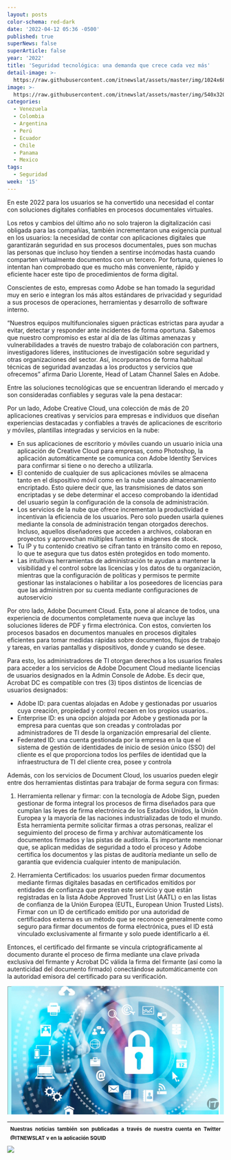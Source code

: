 ```yaml
---
layout: posts
color-schema: red-dark
date: '2022-04-12 05:36 -0500'
published: true
superNews: false
superArticle: false
year: '2022'
title: 'Seguridad tecnológica: una demanda que crece cada vez más'
detail-image: >-
  https://raw.githubusercontent.com/itnewslat/assets/master/img/1024x680/seguridad-g.jpg
image: >-
  https://raw.githubusercontent.com/itnewslat/assets/master/img/540x320/seguridad-p.jpg
categories:
  - Venezuela
  - Colombia
  - Argentina
  - Perú
  - Ecuador
  - Chile
  - Panama
  - Mexico
tags:
  - Seguridad
week: '15'
---
```

En este 2022 para los usuarios se ha convertido una necesidad el contar con soluciones digitales confiables en procesos documentales virtuales.

Los retos y cambios del último año no solo trajeron la digitalización casi obligada para las compañías, también incrementaron una exigencia puntual en los usuarios: la necesidad de contar con aplicaciones digitales que garantizarán seguridad en sus procesos documentales, pues son muchas las personas que incluso hoy tienden a sentirse incómodas hasta cuando comparten virtualmente documentos con un tercero. Por fortuna, quienes lo intentan han comprobado que es mucho más conveniente, rápido y eficiente hacer este tipo de procedimientos de forma digital. 

Conscientes de esto, empresas como Adobe se han tomado la seguridad muy en serio e integran los más altos estándares de privacidad y seguridad a sus procesos de operaciones, herramientas y desarrollo de software interno. 

“Nuestros equipos multifuncionales siguen prácticas estrictas para ayudar a evitar, detectar y responder ante incidentes de forma oportuna. Sabemos que nuestro compromiso es estar al día de las últimas amenazas y vulnerabilidades a través de nuestro trabajo de colaboración con partners, investigadores líderes, instituciones de investigación sobre seguridad y otras organizaciones del sector. Así, incorporamos de forma habitual técnicas de seguridad avanzadas a los productos y servicios que ofrecemos” afirma Dario Llorente, Head of Latam Channel Sales en Adobe. 

Entre las soluciones tecnológicas que se encuentran liderando el mercado y son consideradas confiables y seguras vale la pena destacar:

Por un lado, Adobe Creative Cloud, una colección de más de 20 aplicaciones creativas y servicios para empresas e individuos que diseñan experiencias destacadas y confiables a través de aplicaciones de escritorio y móviles, plantillas integradas y servicios en la nube: 

- En sus aplicaciones de escritorio y móviles cuando un usuario inicia una aplicación de Creative Cloud para empresas, como Photoshop, la aplicación automáticamente se comunica con Adobe Identity Services para confirmar si tiene o no derecho a utilizarla.  
- El contenido de cualquier de sus aplicaciones móviles se almacena tanto en el dispositivo móvil como en la nube usando almacenamiento encriptado. Esto quiere decir que, las transmisiones de datos son encriptadas y se debe determinar el acceso comprobando la identidad del usuario según la configuración de la consola de administración.
- Los servicios de la nube que ofrece incrementan la productividad e incentivan la eficiencia de los usuarios. Pero solo pueden usarla quienes mediante la consola de administración tengan otorgados derechos. Incluso, aquellos diseñadores que acceden a archivos, colaboran en proyectos y aprovechan múltiples fuentes e imágenes de stock. 
- Tu IP y tu contenido creativo se cifran tanto en tránsito como en reposo, lo que te asegura que tus datos estén protegidos en todo momento.
- Las intuitivas herramientas de administración te ayudan a mantener la visibilidad y el control sobre las licencias y los datos de tu organización, mientras que la configuración de políticas y permisos te permite gestionar las instalaciones o habilitar a los poseedores de licencias para que las administren por su cuenta mediante configuraciones de autoservicio

Por otro lado, Adobe Document Cloud. Esta, pone al alcance de todos, una experiencia de documentos completamente nueva que incluye las soluciones líderes de PDF y firma electrónica. Con estos, convierten los procesos basados en documentos manuales en procesos digitales eficientes para tomar medidas rápidas sobre documentos, flujos de trabajo y tareas, en varias pantallas y dispositivos, donde y cuando se desee. 

Para esto, los administradores de TI otorgan derechos a los usuarios finales para acceder a los servicios de Adobe Document Cloud mediante licencias de usuarios designados en la Admin Console de Adobe. Es decir que, Acrobat DC es compatible con tres (3) tipos distintos de licencias de usuarios designados:

- Adobe ID: para cuentas alojadas en Adobe y gestionadas por usuarios cuya creación, propiedad y control recaen en los propios usuarios..
- Enterprise ID: es una opción alojada por Adobe y gestionada por la empresa para cuentas que son creadas y controladas por administradores de TI desde la organización empresarial del cliente. 
- Federated ID: una cuenta gestionada por la empresa en la que el sistema de gestión de identidades de inicio de sesión único (SSO) del cliente es el que proporciona todos los perfiles de identidad que la infraestructura de TI del cliente crea, posee y controla

Además, con los servicios de Document Cloud, los usuarios pueden elegir entre dos herramientas distintas para trabajar de forma segura con firmas:

1. Herramienta rellenar y firmar: con la tecnología de Adobe Sign, pueden gestionar de forma integral los procesos de firma diseñados para que cumplan las leyes de firma electrónica de los Estados Unidos, la Unión Europea y la mayoría de las naciones industrializadas de todo el mundo. Esta herramienta permite solicitar firmas a otras personas, realizar el seguimiento del proceso de firma y archivar automáticamente los documentos firmados y las pistas de auditoría. Es importante mencionar que, se aplican medidas de seguridad a todo el proceso y Adobe certifica los documentos y las pistas de auditoría mediante un sello de garantía que evidencia cualquier intento de manipulación.

1. Herramienta Certificados: los usuarios pueden firmar documentos mediante firmas digitales basadas en certificados emitidos por entidades de confianza que prestan este servicio y que están registradas en la lista Adobe Approved Trust List (AATL) o en las listas de confianza de la Unión Europea (EUTL, European Union Trusted Lists). Firmar con un ID de certificado emitido por una autoridad de certificados externa es un método que se reconoce generalmente como seguro para firmar documentos de forma electrónica, pues el ID está vinculado exclusivamente al firmante y solo puede identificarlo a él.

Entonces, el certificado del firmante se vincula criptográficamente al documento durante el proceso de firma mediante una clave privada exclusiva del firmante y Acrobat DC válida la firma del firmante (así como la autenticidad del documento firmado) conectándose automáticamente con la autoridad emisora del certificado para su verificación.


![](https://raw.githubusercontent.com/itnewslat/assets/master/img/540x320/seguridad-p.jpg)

<table style="height: 42px;" width="569">
<tbody>
<tr>
<td style="text-align: justify;"><sub><strong>Nuestras noticias también son publicadas a través de nuestra cuenta en Twitter <a href="https://twitter.com/itnewslat?lang=es">@ITNEWSLAT</a> y en la aplicación <a href="https://squidapp.co/en/">SQUID</a></strong></sub></td>
</tr>
</tbody>
</table>

<img src="https://tracker.metricool.com/c3po.jpg?hash=56f88a41e39ab42c063cc51676587a04"/>